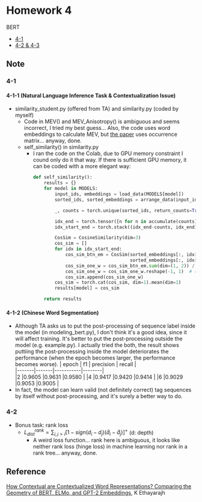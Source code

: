 # Homework 4
BERT
* [4-1]
* [4-2 & 4-3]

## Note
### 4-1
#### 4-1-1 (Natural Language Inference Task & Contextualization Issue)
* similarity_student.py (offered from TA) and similarity.py (coded by myself)
  * Code in MEV() and MEV_Anisotropy() is ambiguous and seems incorrect, I tried my best guess... Also, the code uses word embeddings to calculate MEV, 
    but [the paper](#Reference) uses occurrence matrix... anyway, done.
  * self_similarity() in similarity.py
    * I ran the code on the Colab, due to GPU memory constraint I cound only do it that way. If there is sufficient GPU memory, 
      it can be coded with a more elegant way:
      ```python
      def self_similarity():
          results = {}
          for model in MODELS:
              input_ids, embeddings = load_data(MODELS[model])
              sorted_ids, sorted_embeddings = arrange_data(input_ids, embeddings)

              _, counts = torch.unique(sorted_ids, return_counts=True)

              idx_end = torch.tensor([n for n in accumulate(counts)])
              idx_start_end = torch.stack((idx_end-counts, idx_end), dim=1)  # start & end idx of each word

              CosSim = CosineSimilarity(dim=3)
              cos_sim = []
              for idx in idx_start_end:
                  cos_sim_btn_em = CosSim(sorted_embeddings[:, idx[0]:idx[1]].unsqueeze(dim=1), 
                                          sorted_embeddings[:, idx[0]:idx[1]].unsqueeze(dim=2)).triu(diagonal=1)
                  cos_sim_one_w = cos_sim_btn_em.sum(dim=(1, 2)) / cos_sim_btn_em.count_nonzero(dim=(1, 2))
                  cos_sim_one_w = cos_sim_one_w.reshape(-1, 1)  # (13, 1)
                  cos_sim.append(cos_sim_one_w)
              cos_sim = torch.cat(cos_sim, dim=1).mean(dim=1)
              results[model] = cos_sim

          return results
      ```
#### 4-1-2 (Chinese Word Segmentation)
* Although TA asks us to put the post-processing of sequence label inside the model (in modeling_bert.py), I don't think it's a good idea, since it will affect training. It's better to put the post-processing outside the model (e.g. example.py). I actually tried the both, the result shows puttiing the post-processing inside the model deteriorates the performance (when the epoch becomes larger, the performance becomes worse).
  | epoch |  f1   | precision | recall |  
  |-------|-------|-----------|--------|  
  |2      |0.9605 |0.9631     |0.9580  |
  |4      |0.9417 |0.9420     |0.9414  |
  |6      |0.9029 |0.9053     |0.9005  |
* In fact, the model can learn valid (not definitely correct) tag sequences by itself without post-processing, and it's surely a better way to do.

### 4-2
* Bonus task: rank loss
  * $L_{dist}^{rank} = \sum_{i,j>i} [1 - sign(d_i-d_j)(\hat d_i-\hat d_j)]^+$ (d: depth)
    * A weird loss function... rank here is ambiguous, it looks like neither rank loss (hinge loss) in machine learning nor rank in a rank tree... anyway, done.

## Reference
[How Contextual are Contextualized Word Representations? Comparing the Geometry of BERT, ELMo, and GPT-2 Embeddings][p1], K Ethayarajh



[4-1]: https://docs.google.com/presentation/d/1WfZhcWykHiHoRdM26EUcyhAXY9inurIDE4tBoX1U2t0
[4-2 & 4-3]: https://docs.google.com/presentation/d/1IlNqFNknS1BvsDsuuUrYzPLfarakmMoZSJz-egvGbnw
[p1]: https://arxiv.org/abs/1909.00512
